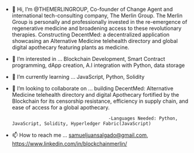 - 👋 Hi, I’m @THEMERLINGROUP, Co-founder of Change Agent and international tech-consulting company, The Merlin Group. The Merlin Group is personally and professionally invested in the re-emergence of regenerative medicine and broadening access to these revolutionary therapies. Constructing DecentMed: a decentralized application showcasing an Alternative Medicine telehealth directory and global digital apothecary featuring plants as medicine.
- 👀 I’m interested in ... Blockchain Development, Smart Contract programming, dApp creation, A.I integration with Python, data storage
- 🌱 I’m currently learning ... JavaScript, Python, Solidity
- 💞️ I’m looking to collaborate on ... building DecentMed: Alternative Medicine telehealth directory and digital Apothecary fortified by the Blockchain for its censorship resistance, efficiency in supply chain, and ease of access for a global apothecary.

                                          -Languages Needed: Python, JavaScript, Solidity, Hyperledger Fabric(JavaScript) 
- 📫 How to reach me ... samueljuansalgado@gmail.com, https://www.linkedin.com/in/blockchainmerlin/ 

<!---
THEMERLINGROUP/THEMERLINGROUP is a ✨ special ✨ repository because its `README.md` (this file) appears on your GitHub profile.
You can click the Preview link to take a look at your changes.
--->
